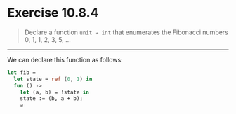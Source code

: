 # Exercise 10.8.4

> Declare a function `unit → int` that enumerates the Fibonacci numbers 0, 1, 1, 2, 3, 5, …

---

We can declare this function as follows:
```ocaml
let fib =
  let state = ref (0, 1) in
  fun () ->
    let (a, b) = !state in
    state := (b, a + b);
    a
```
